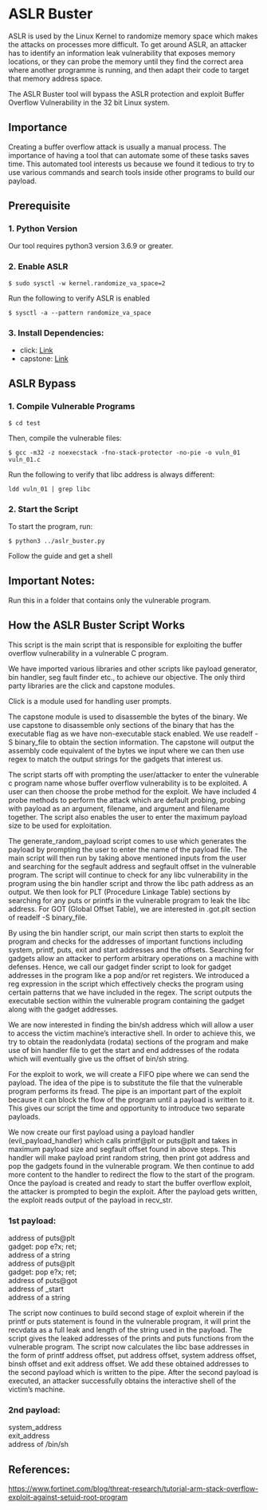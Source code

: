 # ASLR Buster
ASLR is used by the Linux Kernel to randomize memory space which makes the attacks on processes more difficult. To get around ASLR, an attacker has to identify an information leak vulnerability that exposes memory locations, or they can probe the memory until they find the correct area where another programme is running, and then adapt their code to target that memory address space. 

The ASLR Buster tool will bypass the ASLR protection and exploit Buffer Overflow Vulnerability in the 32 bit Linux system.

## Importance
Creating a buffer overflow attack is usually a manual process. The importance of having a tool that can automate some of these tasks saves time. This automated tool interests us because we found it tedious to try to use various commands and search tools inside other programs to build our payload.

## Prerequisite

### 1. Python Version
Our tool requires python3 version 3.6.9 or greater.

### 2. Enable ASLR

~~~
$ sudo sysctl -w kernel.randomize_va_space=2
~~~

Run the following to verify ASLR is enabled

~~~
$ sysctl -a --pattern randomize_va_space
~~~

### 3. Install Dependencies:
- click: [Link](https://pypi.org/project/click/)
- capstone: [Link](https://www.capstone-engine.org/documentation.html)

## ASLR Bypass

### 1. Compile Vulnerable Programs

~~~
$ cd test
~~~

Then, compile the vulnerable files:

~~~
$ gcc -m32 -z noexecstack -fno-stack-protector -no-pie -o vuln_01 vuln_01.c
~~~

Run the following to verify that libc address is always different:

~~~
ldd vuln_01 | grep libc
~~~

### 2. Start the Script

To start the program, run:

~~~
$ python3 ../aslr_buster.py
~~~

Follow the guide and get a shell


## Important Notes:
Run this in a folder that contains only the vulnerable program.

## How the ASLR Buster Script Works

This script is the main script that is responsible for exploiting the buffer overflow vulnerability in a vulnerable C program.

We have imported various libraries and other scripts like payload generator, bin handler, seg fault finder etc., to achieve our objective. The only third party libraries are the click and capstone modules.

Click is a module used for handling user prompts.

The capstone module is used to disassemble the bytes of the binary. We use capstone to disassemble only sections of the binary that has the executable flag as we have non-executable stack enabled. We use readelf -S binary_file to obtain the section information. The capstone will output the assembly code equivalent of the bytes we input where we can then use regex to match the output strings for the gadgets that interest us.

The script starts off with prompting the user/attacker to enter the vulnerable c program name whose buffer overflow vulnerability is to be exploited. A user can then choose the probe method for the exploit. We have included 4 probe methods to perform the attack which are default probing, probing with payload as an argument, filename, and argument and filename together. The script also enables the user to enter the maximum payload size to be used for exploitation.

The generate_random_payload script comes to use which generates the payload by prompting the user to enter the name of the payload file. The main script will then run by taking above mentioned inputs from the user and searching for the segfault address and segfault offset in the vulnerable program. The script will continue to check for any libc vulnerability in the program using the bin handler script and throw the libc path address as an output. We then look for PLT (Procedure Linkage Table) sections by searching for any puts or printfs in the vulnerable program to leak the libc address. For GOT (Global Offset Table), we are interested in .got.plt section of readelf -S binary_file.

By using the bin handler script, our main script then starts to exploit the program and checks for the addresses of important functions including system, printf, puts, exit and start addresses and the offsets. Searching for gadgets allow an attacker to perform arbitrary operations on a machine with defenses. Hence, we call our gadget finder script to look for gadget addresses in the program like a pop and/or ret registers. We introduced a reg expression in the script which effectively checks the program using certain patterns that we have included in the regex. The script outputs the executable section within the vulnerable program containing the gadget along with the gadget addresses.

We are now interested in finding the bin/sh address which will allow a user to access the victim machine’s interactive shell. In order to achieve this, we try to obtain the readonlydata (rodata) sections of the program and make use of bin handler file to get the start and end addresses of the rodata which will eventually give us the offset of bin/sh string.

For the exploit to work, we will create a FIFO pipe where we can send the payload. The idea of the pipe is to substitute the file that the vulnerable program performs its fread. The pipe is an important part of the exploit because it can block the flow of the program until a payload is written to it. This gives our script the time and opportunity to introduce two separate payloads.

We now create our first payload using a payload handler (evil_payload_handler) which calls printf@plt or puts@plt and takes in maximum payload size and segfault offset found in above steps. This handler will make payload print random string, then print got address and pop the gadgets found in the vulnerable program. We then continue to add more content to the handler to redirect the flow to the start of the program. Once the payload is created and ready to start the buffer overflow exploit, the attacker is prompted to begin the exploit. After the payload gets written, the exploit reads output of the payload in recv_str. 

### 1st payload:
address of puts@plt\
gadget: pop e?x; ret;\
address of a string\
address of puts@plt\
gadget: pop e?x; ret;\
address of puts@got\
address of _start\
address of a string

The script now continues to build second stage of exploit wherein if the printf or puts statement is found in the vulnerable program, it will print the recvdata as a full leak and length of the string used in the payload. The script gives the leaked addresses of the prints and puts functions from the vulnerable program. The script now  calculates the libc base addresses in the form of printf address offset, put address offset, system address offset, binsh offset and exit address offset. We add these obtained addresses to the second payload which is written to the pipe. After the second payload is executed, an attacker successfully obtains the interactive shell of the victim’s machine.

### 2nd payload:
system_address\
exit_address\
address of /bin/sh

## References:
https://www.fortinet.com/blog/threat-research/tutorial-arm-stack-overflow-exploit-against-setuid-root-program